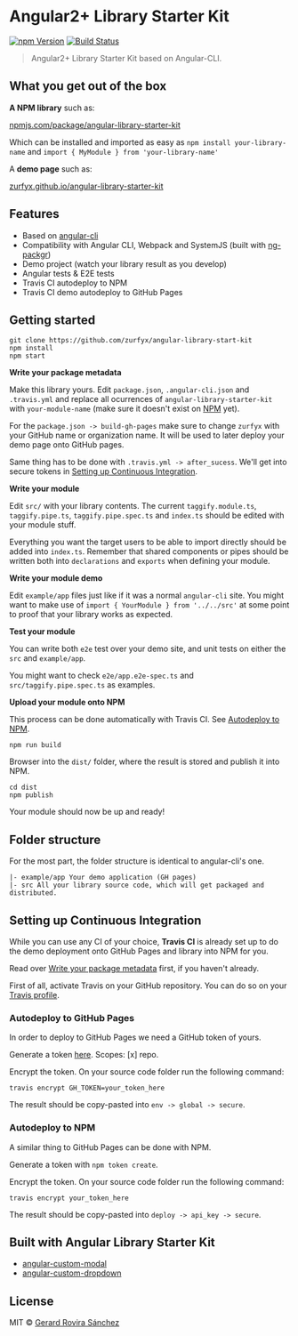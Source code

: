 # Angular2+ Library Starter Kit

[![npm Version](https://img.shields.io/npm/v/angular-library-starter-kit.svg)](https://www.npmjs.com/package/angular-library-starter-kit)
[![Build Status](https://travis-ci.org/zurfyx/angular-library-starter-kit.svg?branch=master)](https://travis-ci.org/zurfyx/angular-library-starter-kit)

> Angular2+ Library Starter Kit based on Angular-CLI.

## What you get out of the box

**A NPM library** such as:

[npmjs.com/package/angular-library-starter-kit](https://www.npmjs.com/package/angular-library-starter-kit)

Which can be installed and imported as easy as `npm install your-library-name` and `import { MyModule } from 'your-library-name'`

A **demo page** such as:

[zurfyx.github.io/angular-library-starter-kit](https://zurfyx.github.io/angular-library-starter-kit/)

## Features

- Based on [angular-cli](https://github.com/angular/angular-cli)
- Compatibility with Angular CLI, Webpack and SystemJS (built with [ng-packgr](https://github.com/dherges/ng-packagr))
- Demo project (watch your library result as you develop)
- Angular tests & E2E tests
- Travis CI autodeploy to NPM
- Travis CI demo autodeploy to GitHub Pages

## Getting started

```
git clone https://github.com/zurfyx/angular-library-start-kit
npm install
npm start
```

**Write your package metadata**

Make this library yours. Edit `package.json`, `.angular-cli.json` and `.travis.yml` and replace all ocurrences of `angular-library-starter-kit` with `your-module-name` (make sure it doesn't exist on [NPM](http://npmjs.com/) yet).

For the `package.json -> build-gh-pages` make sure to change `zurfyx` with your GitHub name or organization name. It will be used to later deploy your demo page onto GitHub pages.

Same thing has to be done with `.travis.yml -> after_sucess`. We'll get into secure tokens in [Setting up Continuous Integration](#setting-up-continuous-integration).

**Write your module**

Edit `src/` with your library contents. The current `taggify.module.ts`, `taggify.pipe.ts`, `taggify.pipe.spec.ts` and `index.ts` should be edited with your module stuff.

Everything you want the target users to be able to import directly should be added into `index.ts`. Remember that shared components or pipes should be written both into `declarations` and `exports` when defining your module.

**Write your module demo**

Edit `example/app` files just like if it was a normal `angular-cli` site. You might want to make use of `import { YourModule } from '../../src'` at some point to proof that your library works as expected.

**Test your module**

You can write both `e2e` test over your demo site, and unit tests on either the `src` and `example/app`.

You might want to check `e2e/app.e2e-spec.ts` and `src/taggify.pipe.spec.ts` as examples.

**Upload your module onto NPM**

This process can be done automatically with Travis CI. See [Autodeploy to NPM](#autodeploy-to-npm).

```
npm run build
```

Browser into the `dist/` folder, where the result is stored and publish it into NPM.

```
cd dist
npm publish
```

Your module should now be up and ready!

## Folder structure

For the most part, the folder structure is identical to angular-cli's one.

```
|- example/app Your demo application (GH pages)
|- src All your library source code, which will get packaged and distributed.
```

## Setting up Continuous Integration

While you can use any CI of your choice, **Travis CI** is already set up to do the demo deployment onto GitHub Pages and library into NPM for you.

Read over [Write your package metadata](#write-your-package-metadata) first, if you haven't already.

First of all, activate Travis on your GitHub repository. You can do so on your [Travis profile](https://travis-ci.org/profile/).

### Autodeploy to GitHub Pages

In order to deploy to GitHub Pages we need a GitHub token of yours.

Generate a token [here](https://github.com/settings/tokens/new). Scopes: [x] repo.

Encrypt the token. On your source code folder run the following command:

```
travis encrypt GH_TOKEN=your_token_here
```

The result should be copy-pasted into `env -> global -> secure`.

### Autodeploy to NPM

A similar thing to GitHub Pages can be done with NPM.

Generate a token with `npm token create`.

Encrypt the token. On your source code folder run the following command:

```
travis encrypt your_token_here
```

The result should be copy-pasted into `deploy -> api_key -> secure`.

## Built with Angular Library Starter Kit

- [angular-custom-modal](https://github.com/zurfyx/angular-custom-modal)
- [angular-custom-dropdown](https://github.com/zurfyx/angular-custom-dropdown)

## License

MIT © [Gerard Rovira Sánchez](//zurfyx.com)